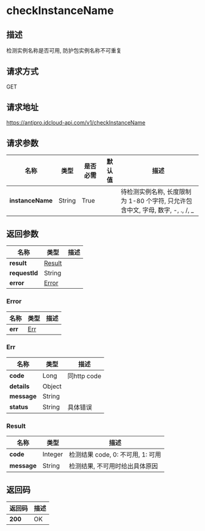 # checkInstanceName


## 描述
检测实例名称是否可用, 防护包实例名称不可重复

## 请求方式
GET

## 请求地址
https://antipro.jdcloud-api.com/v1/checkInstanceName


## 请求参数
|名称|类型|是否必需|默认值|描述|
|---|---|---|---|---|
|**instanceName**|String|True| |待检测实例名称, 长度限制为 1-80 个字符, 只允许包含中文, 字母, 数字, -, ., /, _|


## 返回参数
|名称|类型|描述|
|---|---|---|
|**result**|[Result](checkinstancename#result)| |
|**requestId**|String| |
|**error**|[Error](checkinstancename#error)| |

### <div id="error">Error</div>
|名称|类型|描述|
|---|---|---|
|**err**|[Err](checkinstancename#err)| |
### <div id="err">Err</div>
|名称|类型|描述|
|---|---|---|
|**code**|Long|同http code|
|**details**|Object| |
|**message**|String| |
|**status**|String|具体错误|
### <div id="result">Result</div>
|名称|类型|描述|
|---|---|---|
|**code**|Integer|检测结果 code, 0: 不可用, 1: 可用|
|**message**|String|检测结果, 不可用时给出具体原因|

## 返回码
|返回码|描述|
|---|---|
|**200**|OK|
